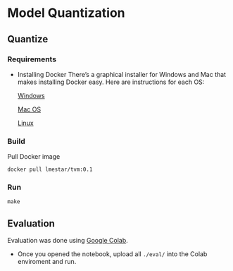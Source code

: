 # Model Quantization

## Quantize

### Requirements
- Installing Docker
There’s a graphical installer for Windows and Mac that makes installing Docker easy. Here are instructions for each OS:

    [Windows](https://docs.docker.com/docker-for-windows/install/)

    [Mac OS](https://docs.docker.com/docker-for-mac/install/)

    [Linux](https://docs.docker.com/engine/installation/linux/docker-ce/ubuntu/)

### Build
Pull Docker image
```
docker pull lmestar/tvm:0.1
```

### Run 
```
make
```

## Evaluation

Evaluation was done using [Google Colab](https://colab.research.google.com/). 

- Once you opened the notebook, upload all `./eval/` into the Colab enviroment and run.

